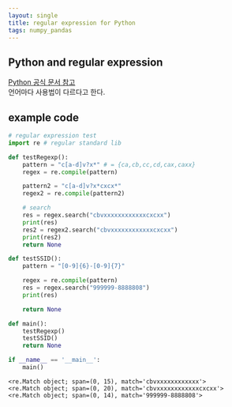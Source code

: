 ```yaml
---
layout: single
title: regular expression for Python
tags: numpy_pandas
---
```

    
## Python and regular expression
[Python 공식 문서 참고](https://docs.python.org/ko/3/howto/regex.html)  
언어마다 사용법이 다르다고 한다.

## example code

```python
# regular expression test
import re # regular standard lib

def testRegexp():
    pattern = "c[a-d]v?x*" # = {ca,cb,cc,cd,cax,caxx}
    regex = re.compile(pattern)

    pattern2 = "c[a-d]v?x*cxcx*"
    regex2 = re.compile(pattern2)

    # search
    res = regex.search("cbvxxxxxxxxxxxxcxcxx")
    print(res)
    res2 = regex2.search("cbvxxxxxxxxxxxxcxcxx")
    print(res2)
    return None

def testSSID():
    pattern = "[0-9]{6}-[0-9]{7}"

    regex = re.compile(pattern)
    res = regex.search("999999-8888808")
    print(res)

    return None

def main():
    testRegexp()
    testSSID()
    return None

if __name__ == '__main__':
    main()
```

```
<re.Match object; span=(0, 15), match='cbvxxxxxxxxxxxx'>
<re.Match object; span=(0, 20), match='cbvxxxxxxxxxxxxcxcxx'>
<re.Match object; span=(0, 14), match='999999-8888808'>
```
